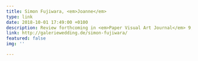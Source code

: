 ```yaml
---
title: Simon Fujiwara, <em>Joanne</em>
type: link
date: 2018-10-01 17:49:00 +0100
description: Review forthcoming in <em>Paper Visual Art Journal</em> 9, Autumn 2018
link: http://galeriewedding.de/simon-fujiwara/
featured: false
img: ''

---
```

